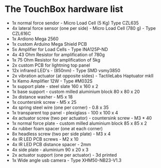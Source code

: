 # The TouchBox hardware list

* 1x normal force sendor - Micro Load Cell (5 Kg) Type CZL635
* 4x lateral force sensor (one per side) - Micro Load Cell (780 g) - Type CZL616C
* 1x Ardiono Mega 2560
* 1x custom Arduino Mega Shield PCB
* 5x Amplifier for Load Cells - Type INA125P-ND
* 4x 43 Ohm Resistor for amplification of 780g
* 1x 75 Ohm Resistor for amplification of 5kg
* 2x custom PCB for lightning top panel
* 12x infrared LED's - (850nm) - Type SMD vsmy3850
* 2x vibration actuator (at opposite sides) - TactileLabs Haptuator mkII
* 1x Kemo Amplifier 12W - Type #M032S
* 1x support plate - steel slate 160 x 160 x 2
* 1x base support -  custom milled aluminium block 80 x 80 x 20
* 3x distance washer - M5 x 18
* 1x countersink screw - M5 x 25
* 4x spring steel wire (one per corner) - 0.8 x 35
* 1x transparent top panel - plexiglass - 100 x 100 x 4
* 4x actuator screw (two per actuator) - countersink screw - M3 * 40
* 1x normal force plate - custom milled aluminium block 85 x 85 x 2
* 4x rubber foam spacer (one at each corner)
* 8x headless screw (two per side plate) - M3 x 4
* 4x IR LED PCB screws - M2 x 10
* 4x IR LED PCB distance spacer - 2mm
* 4x side plate - aluminium 90 x 20 x 3
* 2x actuator support (one per actuator) - 3d printed
* 1x Wide angle usb camera - Type XHM50-NB23-V1.3
